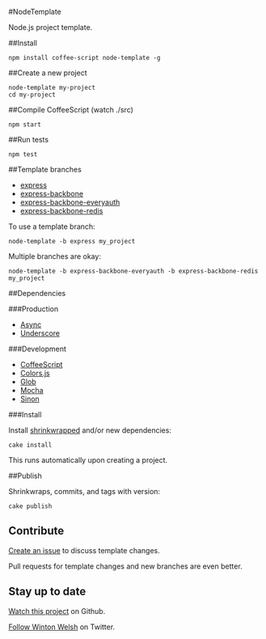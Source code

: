 #NodeTemplate

Node.js project template.

##Install

	npm install coffee-script node-template -g

##Create a new project

	node-template my-project
	cd my-project

##Compile CoffeeScript (watch ./src)

	npm start

##Run tests

	npm test

##Template branches

* [express](https://github.com/winton/node-template/tree/express)
* [express-backbone](https://github.com/winton/node-template/tree/express-backbone)
* [express-backbone-everyauth](https://github.com/winton/node-template/tree/express-backbone-everyauth)
* [express-backbone-redis](https://github.com/winton/node-template/tree/express-backbone-redis)

To use a template branch:

	node-template -b express my_project

Multiple branches are okay:

	node-template -b express-backbone-everyauth -b express-backbone-redis my_project

##Dependencies

###Production

* [Async](https://github.com/caolan/async)
* [Underscore](http://documentcloud.github.com/underscore)

###Development

* [CoffeeScript](http://coffeescript.org)
* [Colors.js](https://github.com/marak/colors.js)
* [Glob](https://github.com/isaacs/node-glob)
* [Mocha](http://visionmedia.github.com/mocha)
* [Sinon](http://sinonjs.org)

###Install

Install [shrinkwrapped](http://npmjs.org/doc/shrinkwrap.html) and/or new dependencies:

	cake install

This runs automatically upon creating a project.

##Publish

Shrinkwraps, commits, and tags with version:

	cake publish

## Contribute

[Create an issue](https://github.com/winton/node-template/issues/new) to discuss template changes.

Pull requests for template changes and new branches are even better.

## Stay up to date

[Watch this project](https://github.com/winton/node-template#) on Github.

[Follow Winton Welsh](http://twitter.com/intent/user?screen_name=wintonius) on Twitter.